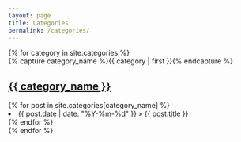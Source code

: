 ```yaml
---
layout: page
title: Categories
permalink: /categories/
---
```


<div id="archives">
{% for category in site.categories %}
  <div class="archive-group">
    {% capture category_name %}{{ category | first }}{% endcapture %}
    <a name="{{ category_name | slugize }}" href="{{ site.baseurl }}{{ category_name | slugize }}"><h2 class="category-head">{{ category_name }}</h2></a>
    {% for post in site.categories[category_name] %}
    <li><span>{{ post.date | date: "%Y-%m-%d" }}</span> &raquo; <a href="{{ site.baseurl }}{{ post.url }}">{{ post.title }}</a></li>
    {% endfor %}
  </div>
{% endfor %}
</div>